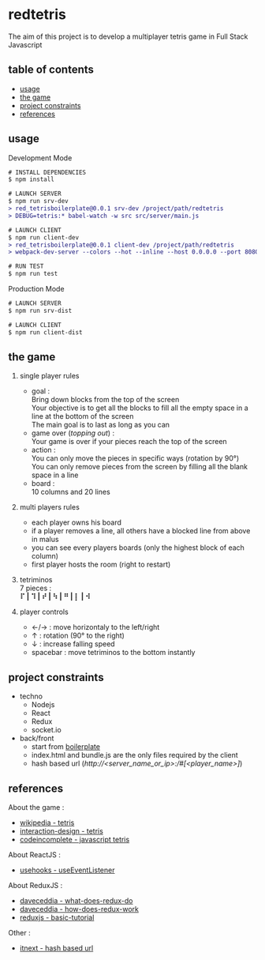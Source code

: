 # redtetris

The aim of this project is to develop a multiplayer tetris game in Full Stack Javascript

## table of contents
* [usage](#usage)
* [the game](#game)
* [project constraints](#constraints)
* [references](#references)

## usage <a id="usage"></a>
Development Mode
```diff
# INSTALL DEPENDENCIES
$ npm install

# LAUNCH SERVER
$ npm run srv-dev
> red_tetrisboilerplate@0.0.1 srv-dev /project/path/redtetris
> DEBUG=tetris:* babel-watch -w src src/server/main.js

# LAUNCH CLIENT
$ npm run client-dev
> red_tetrisboilerplate@0.0.1 client-dev /project/path/redtetris
> webpack-dev-server --colors --hot --inline --host 0.0.0.0 --port 8080

# RUN TEST
$ npm run test
```

Production Mode
```diff
# LAUNCH SERVER
$ npm run srv-dist

# LAUNCH CLIENT
$ npm run client-dist
```

## the game <a id="game"></a>
1. single player rules
    - goal : \
        Bring down blocks from the top of the screen \
        Your objective is to get all the blocks to fill all the empty space in a line at the bottom of the screen \
        The main goal is to last as long as you can
    - game over (*topping out*) : \
        Your game is over if your pieces reach the top of the screen
    - action : \
        You can only move the pieces in specific ways (rotation by 90°) \
        You can only remove pieces from the screen by filling all the blank space in a line
    - board : \
        10 columns and 20 lines

2. multi players rules
    - each player owns his board
    - if a player removes a line, all others have a blocked line from above in malus
    - you can see every players boards (only the highest block of each column)
    - first player hosts the room (right to restart)

3. tetriminos \
    7 pieces : \
    **⠏ | ⠹ | ⠞ | ⠳ | ⠛ | ⡇ | ⠺**

4. player controls
    - ←/→ : move horizontaly to the left/right
    - ↑ : rotation (90° to the right)
    - ↓ : increase falling speed
    - spacebar : move tetriminos to the bottom instantly

## project constraints <a id="constraints"></a>
- techno
    - Nodejs
    - React
    - Redux
    - socket.io
- back/front
    - start from [boilerplate](https://github.com/redpelicans/red_tetris_boilerplate)
    - index.html and bundle.js are the only files required by the client
    - hash based url (*http://<server_name_or_ip>:<port>/#<room>[<player_name>]*)

## references <a id="references"></a>
About the game :
- [wikipedia - tetris](https://en.wikipedia.org/wiki/Tetris#Game_pieces)
- [interaction-design - tetris](https://www.interaction-design.org/literature/article/a-game-explained-an-example-of-a-single-game-and-how-it-meets-the-rules-of-fun)
- [codeincomplete - javascript tetris](https://codeincomplete.com/posts/javascript-tetris/)

About ReactJS :
- [usehooks - useEventListener](https://usehooks.com/useEventListener/)

About ReduxJS :
- [daveceddia - what-does-redux-do](https://daveceddia.com/what-does-redux-do/)
- [daveceddia - how-does-redux-work](https://daveceddia.com/how-does-redux-work/)
- [reduxjs - basic-tutorial](https://redux.js.org/basics/basic-tutorial)

Other :
- [itnext - hash based url](https://itnext.io/why-using-hash-based-urls-in-your-react-spa-will-save-you-more-time-than-you-think-a21e2c560879)
